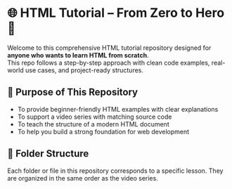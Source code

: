 # 🌐 HTML Tutorial – From Zero to Hero 🚀

Welcome to this comprehensive HTML tutorial repository designed for **anyone who wants to learn HTML from scratch**.  
This repo follows a step-by-step approach with clean code examples, real-world use cases, and project-ready structures.

## 📌 Purpose of This Repository

- To provide beginner-friendly HTML examples with clear explanations  
- To support a video series with matching source code  
- To teach the structure of a modern HTML document  
- To help you build a strong foundation for web development

## 📁 Folder Structure

Each folder or file in this repository corresponds to a specific lesson. They are organized in the same order as the video series.
